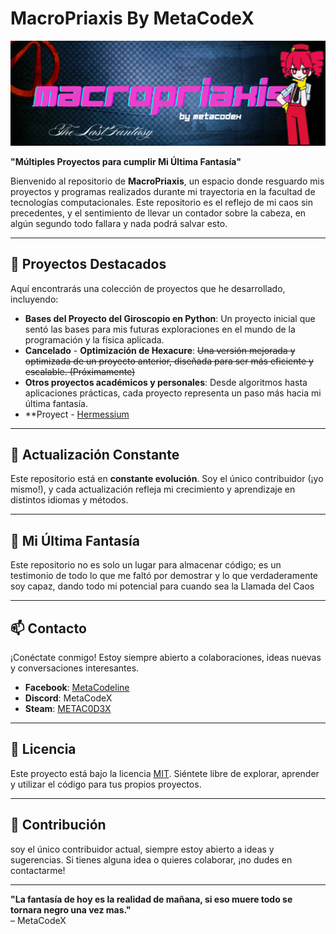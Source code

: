 # MacroPriaxis By MetaCodeX

![Banner](https://github.com/MetaCodeX/MacroPriaxis/blob/master/Banner.png) 

**"Múltiples Proyectos para cumplir Mi Última Fantasía"**


Bienvenido al repositorio de **MacroPriaxis**, un espacio donde resguardo mis proyectos y programas realizados durante mi trayectoria en la facultad de tecnologías computacionales. Este repositorio es el reflejo de mi caos sin precedentes, y el sentimiento de llevar un contador sobre la cabeza, en algún segundo todo fallara y nada podrá salvar esto.

---

## 📂 **Proyectos Destacados**

Aquí encontrarás una colección de proyectos que he desarrollado, incluyendo:

- **Bases del Proyecto del Giroscopio en Python**: Un proyecto inicial que sentó las bases para mis futuras exploraciones en el mundo de la programación y la física aplicada.
- **Cancelado** - **Optimización de Hexacure**: ~~Una versión mejorada y optimizada de un proyecto anterior, diseñada para ser más eficiente y escalable. (Próximamente)~~ 
- **Otros proyectos académicos y personales**: Desde algoritmos hasta aplicaciones prácticas, cada proyecto representa un paso más hacia mi última fantasía.
- **Proyect - [Hermessium](https://github.com/MetaCodeX/Hermessium)

---

## 🚀 **Actualización Constante**

Este repositorio está en **constante evolución**. Soy el único contribuidor (¡yo mismo!), y cada actualización refleja mi crecimiento y aprendizaje en distintos idiomas y métodos.

---

## 🌌 **Mi Última Fantasía**

Este repositorio no es solo un lugar para almacenar código; es un testimonio de todo lo que me faltó por demostrar y lo que verdaderamente soy capaz, dando todo mi potencial para cuando sea la Llamada del Caos

---

## 📫 **Contacto**

¡Conéctate conmigo! Estoy siempre abierto a colaboraciones, ideas nuevas y conversaciones interesantes.

- **Facebook**: [MetaCodeline](https://www.facebook.com/MetaCodeline/)
- **Discord**: MetaCodeX
- **Steam**: [METAC0D3X](https://steamcommunity.com/id/METAC0D3X/)

---

## 📜 **Licencia**

Este proyecto está bajo la licencia [MIT](LICENSE). Siéntete libre de explorar, aprender y utilizar el código para tus propios proyectos.

---

## 🌟 **Contribución**

 soy el único contribuidor actual, siempre estoy abierto a ideas y sugerencias. Si tienes alguna idea o quieres colaborar, ¡no dudes en contactarme!

---

**"La fantasía de hoy es la realidad de mañana, si eso muere todo se tornara negro una vez mas."**  
– MetaCodeX
